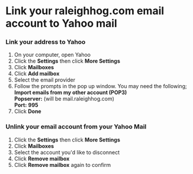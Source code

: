 # Link your raleighhog.com email account to Yahoo mail 

### Link your address to Yahoo  

1. On your computer, open Yahoo  
2. Click the **Settings** then click **More Settings**  
3. Click **Mailboxes**   
4. Click **Add mailbox**  
5. Select the email provider  
6.   Follow the prompts in the pop up window. You may need the following;  
    **Import emails from my other account (POP3)**  
    **Popserver:** (will be mail.raleighhog.com)   
    **Port:** **995**  
7. Click **Done** 

### Unlink your email account from your Yahoo Mail 

1. Click the **Settings** then click **More Settings**  
2. Click **Mailboxes**  
3. Select the account you'd like to disconnect
4. Click **Remove mailbox**   
5. Click **Remove mailbox** again to confirm  